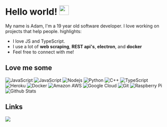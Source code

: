 # Hello world! <img src="https://raw.githubusercontent.com/MartinHeinz/MartinHeinz/master/wave.gif" width="30px">
My name is Adam, I'm a 19 year old software developer. I love working on projects that help people.
highlights:
- I love JS and TypeScript.
- I use a lot of **web scraping**, **REST api's**, **electron**, and **docker**
- Feel free to connect with me!
## Love me some
![JavaScript](https://img.shields.io/badge/-JavaScript-black?style=flat-square&logo=javascript)
![JavaScript](https://img.shields.io/badge/-JavaScript-black?style=flat-square&logo=javascript)
![Nodejs](https://img.shields.io/badge/-Nodejs-black?style=flat-square&logo=Node.js)
![Python](https://img.shields.io/badge/-Python-black?style=flat-square&logo=Python)
![C++](https://img.shields.io/badge/-C++-00599C?style=flat-square&logo=c)
![TypeScript](https://img.shields.io/badge/-TypeScript-007ACC?style=flat-square&logo=typescript)
![Heroku](https://img.shields.io/badge/-Heroku-430098?style=flat-square&logo=heroku)
![Docker](https://img.shields.io/badge/-Docker-black?style=flat-square&logo=docker)
![Amazon AWS](https://img.shields.io/badge/Amazon%20AWS-232F3E?style=flat-square&logo=amazon-aws)
![Google Cloud](https://img.shields.io/badge/Google%20Cloud-black?style=flat-square&logo=google-cloud)
![Git](https://img.shields.io/badge/-Git-black?style=flat-square&logo=git)
![Raspberry Pi](https://img.shields.io/badge/-Raspberry%20Pi-C51A4A?style=flat-square&logo=Raspberry-Pi)
![Github Stats](https://github-readme-stats.vercel.app/api?username=adam6272&count_private=true&show_icons=true&include_all_commits=true)
## Links
[![](https://img.shields.io/badge/-linkedin-0073B1?style=flat-square)](https://www.linkedin.com/in/adam-lederer-124177145/)